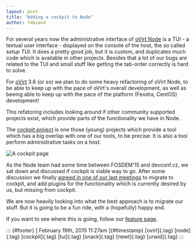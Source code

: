 ```yaml
---
layout: post
title: "Adding a cockpit to Node"
author: fabiand
---
```




For several years now the administrative interface of [oVirt
Node](http://www.ovirt.org/Node) is a TUI - a textual user interface -
displayed on the console of the host, the so called *setup TUI*. It does
a pretty good job, but it is custom, and duplicates much code which is
available in other projects. Besides that a lot of our bugs are related
to the TUI and small stuff like getting the tab-order correctly is hard
to solve.

For [oVirt](http://www.ovirt.org) 3.6 (or so) we plan to do some heavy
refactoring of oVirt Node, to be able to keep up with the pace of
oVirt's overall development, as well as beeing able to keep up with the
pace of the platform (Feodra, CentOS) development!

This refatoring includes looking around if other community supported
projects exist, which provide parts of the functionality we have in
Node.

The [cockpit project](http://cockpit-project.org/) is one those (young)
projects which provide a tool which has a big overlap with one of our
tools, to be precise: It is also a tool perform administrative tasks on
a host.

![A cockpit
page](http://cockpit-project.org/images/screenshot-storage.png)

As the Node team had some time between FOSDEM\'15 and devconf.cz, we sat
down and discussed if cockpit is viable way to go. After some discussion
we finally [agreed in one of our last
meetings](http://lists.ovirt.org/pipermail/devel/2015-February/009899.html)
to migrate to cockpit, and add plugins for the functionality which is
currently desired by us, but missing from cockpit.

We are now heavily looking into what the best approach is to migrate our
stuff. But it is going to be a fun ride, with a (hopefully) happy end.

If you want to see where this is going, follow our [feature
page](http://www.ovirt.org/Features/Node/Cockpit).

::: {#footer}
[ February 19th, 2015 11:27am ]{#timestamp} [ovirt]{.tag} [node]{.tag}
[cockpit]{.tag} [tui]{.tag} [snack]{.tag} [newt]{.tag} [urwid]{.tag}
:::

